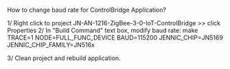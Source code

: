
How to change baud rate for ControlBridge Application?

1/ Right click to project JN-AN-1216-ZigBee-3-0-IoT-ControlBridge >> click Properties
2/ In "Build Command" text box, modify baud rate:
make TRACE=1 NODE=FULL_FUNC_DEVICE BAUD=115200 JENNIC_CHIP=JN5169 JENNIC_CHIP_FAMILY=JN516x

3/ Clean project and rebuild application.
